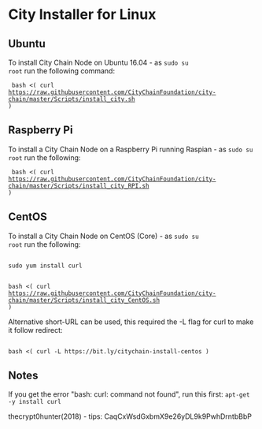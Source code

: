# City Installer for Linux

## Ubuntu

To install City Chain Node on Ubuntu 16.04 - as <code>sudo su root</code> run the following command:

<code> bash <( curl https://raw.githubusercontent.com/CityChainFoundation/city-chain/master/Scripts/install_city.sh ) </code>

## Raspberry Pi

To install a City Chain Node on a Raspberry Pi running Raspian - as <code>sudo su root</code> run the following:

<code> bash <( curl https://raw.githubusercontent.com/CityChainFoundation/city-chain/master/Scripts/install_city_RPI.sh ) </code>

## CentOS

To install a City Chain Node on CentOS (Core) - as <code>sudo su root</code> run the following:

<code>
sudo yum install curl

bash <( curl https://raw.githubusercontent.com/CityChainFoundation/city-chain/master/Scripts/install_city_CentOS.sh )
</code>

Alternative short-URL can be used, this required the -L flag for curl to make it follow redirect:

<code>
bash <( curl -L https://bit.ly/citychain-install-centos )
</code>

## Notes

If you get the error "bash: curl: command not found", run this first: <code>apt-get -y install curl</code>

thecrypt0hunter(2018) - tips: CaqCxWsdGxbmX9e26yDL9k9PwhDrntbBbP
